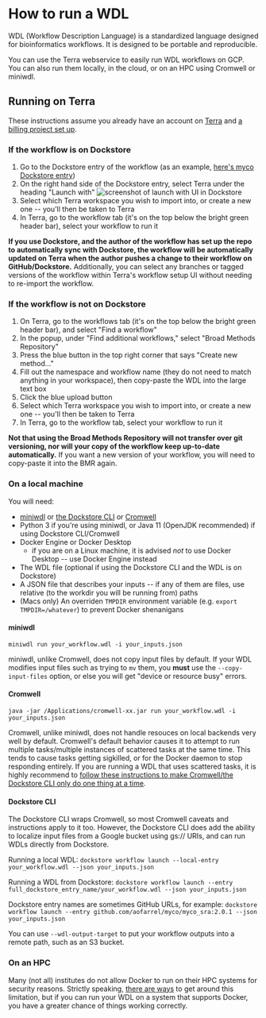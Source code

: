# How to run a WDL
WDL (Workflow Description Language) is a standardized language designed for bioinformatics workflows. It is designed to be portable and reproducible.

You can use the Terra webservice to easily run WDL workflows on GCP. You can also run them locally, in the cloud, or on an HPC using Cromwell or miniwdl.

## Running on Terra
These instructions assume you already have an account on [Terra](https://terra.bio/) and [a billing project set up](https://support.terra.bio/hc/en-us/articles/360026182251-How-to-set-up-billing-in-Terra).

### If the workflow is on Dockstore
1. Go to the Dockstore entry of the workflow (as an example, [here's myco Dockstore entry](https://dockstore.org/workflows/github.com/aofarrel/myco/myco:main?tab=info))
2. On the right hand side of the Dockstore entry, select Terra under the heading "Launch with" ![screenshot of launch with UI in Dockstore](./launch_with.png)
3. Select which Terra workspace you wish to import into, or create a new one -- you'll then be taken to Terra
4. In Terra, go to the workflow tab (it's on the top below the bright green header bar), select your workflow to run it

**If you use Dockstore, and the author of the workflow has set up the repo to automatically sync with Dockstore, the workflow will be automatically updated on Terra when the author pushes a change to their workflow on GitHub/Dockstore.** Additionally, you can select any branches or tagged versions of the workflow within Terra's workflow setup UI without needing to re-import the workflow.

### If the workflow is not on Dockstore
1. On Terra, go to the workflows tab (it's on the top below the bright green header bar), and select "Find a workflow"
2. In the popup, under "Find additional workflows," select "Broad Methods Repository"
3. Press the blue button in the top right corner that says "Create new method..." 
4. Fill out the namespace and workflow name (they do not need to match anything in your workspace), then copy-paste the WDL into the large text box
5. Click the blue upload button
6. Select which Terra workspace you wish to import into, or create a new one -- you'll then be taken to Terra
7. In Terra, go to the workflow tab, select your workflow to run it

**Not that using the Broad Methods Repository will not transfer over git versioning, nor will your copy of the workflow keep up-to-date automatically.** If you want a new version of your workflow, you will need to copy-paste it into the BMR again.

### On a local machine
You will need:
* [miniwdl](https://github.com/chanzuckerberg/miniwdl) or [the Dockstore CLI](https://dockstore.org/quick-start) or [Cromwell](https://github.com/broadinstitute/cromwell)
* Python 3 if you're using miniwdl, or Java 11 (OpenJDK recommended) if using Dockstore CLI/Cromwell
* Docker Engine or Docker Desktop
  * if you are on a Linux machine, it is advised *not* to use Docker Desktop -- use Docker Engine instead
* The WDL file (optional if using the Dockstore CLI and the WDL is on Dockstore)
* A JSON file that describes your inputs -- if any of them are files, use relative (to the workdir you will be running from) paths
* (Macs only) An overriden `TMPDIR` environment variable (e.g. `export TMPDIR=/whatever`) to prevent Docker shenanigans

#### miniwdl
`miniwdl run your_workflow.wdl -i your_inputs.json`

miniwdl, unlike Cromwell, does not copy input files by default. If your WDL modifies input files such as trying to `mv` them, you **must** use the `--copy-input-files` option, or else you will get "device or resource busy" errors.

#### Cromwell
`java -jar /Applications/cromwell-xx.jar run your_workflow.wdl -i your_inputs.json`

Cromwell, unlike miniwdl, does not handle resouces on local backends very well by default. Cromwell's default behavior causes it to attempt to run multiple tasks/multiple instances of scattered tasks at the same time. This tends to cause tasks getting sigkilled, or for the Docker daemon to stop responding entirely. If you are running a WDL that uses scattered tasks, it is highly recommend to [follow these instructions to make Cromwell/the Dockstore CLI only do one thing at a time](https://docs.dockstore.org/en/stable/advanced-topics/dockstore-cli/local-cromwell-config.html?highlight=cromwell).

#### Dockstore CLI
The Dockstore CLI wraps Cromwell, so most Cromwell caveats and instructions apply to it too. However, the Dockstore CLI does add the ability to localize input files from a Google bucket using gs:// URIs, and can run WDLs directly from Dockstore.

Running a local WDL:
`dockstore workflow launch --local-entry your_workflow.wdl --json your_inputs.json`

Running a WDL from Dockstore:
`dockstore workflow launch --entry full_dockstore_entry_name/your_workflow.wdl --json your_inputs.json`

Dockstore entry names are sometimes GitHub URLs, for example:
`dockstore workflow launch --entry github.com/aofarrel/myco/myco_sra:2.0.1 --json your_inputs.json`

You can use `--wdl-output-target` to put your workflow outputs into a remote path, such as an S3 bucket.

### On an HPC
Many (not all) institutes do not allow Docker to run on their HPC systems for security reasons. Strictly speaking, [there are ways](https://docs.dockstore.org/en/stable/advanced-topics/docker-alternatives.html) to get around this limitation, but if you can run your WDL on a system that supports Docker, you have a greater chance of things working correctly.
